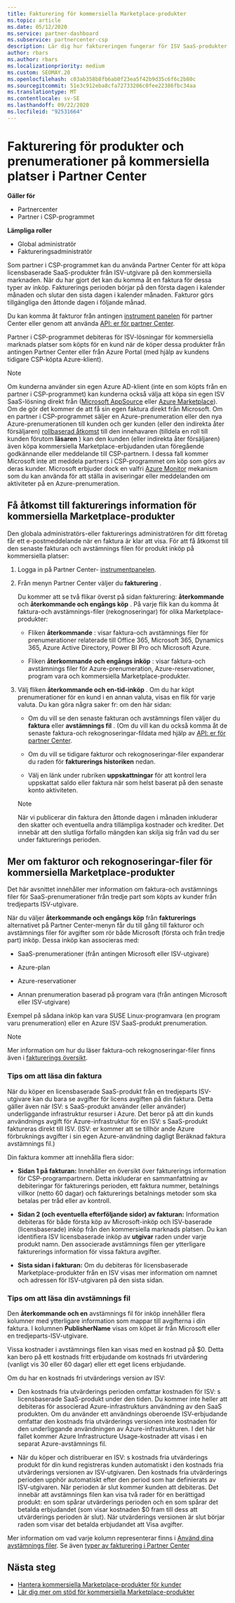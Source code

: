 ```yaml
---
title: Fakturering för kommersiella Marketplace-produkter
ms.topic: article
ms.date: 05/12/2020
ms.service: partner-dashboard
ms.subservice: partnercenter-csp
description: Lär dig hur faktureringen fungerar för ISV SaaS-produkter eller prenumerationer som köpts för kunder från den kommersiella marknads platsen i Partner Center.
author: rbars
ms.author: rbars
ms.localizationpriority: medium
ms.custom: SEOMAY.20
ms.openlocfilehash: c03ab358b8fb6ab0f23ea5f42b9d35c6f6c2b80c
ms.sourcegitcommit: 51e3c912eba8cfa72733206c0fee22386fbc34aa
ms.translationtype: MT
ms.contentlocale: sv-SE
ms.lasthandoff: 09/22/2020
ms.locfileid: "92531664"
---
```

# <a name="billing-for-commercial-marketplace-products-and-subscriptions-in-partner-center"></a>Fakturering för produkter och prenumerationer på kommersiella platser i Partner Center

**Gäller för**

- Partnercenter
- Partner i CSP-programmet

**Lämpliga roller**

- Global administratör
- Faktureringsadministratör

Som partner i CSP-programmet kan du använda Partner Center för att köpa licensbaserade SaaS-produkter från ISV-utgivare på den kommersiella marknaden. När du har gjort det kan du komma åt en faktura för dessa typer av inköp. Fakturerings perioden börjar på den första dagen i kalender månaden och slutar den sista dagen i kalender månaden. Fakturor görs tillgängliga den åttonde dagen i följande månad.

Du kan komma åt fakturor från antingen [instrument panelen](https://partner.microsoft.com/dashboard/) för partner Center eller genom att använda [API: er för partner Center](/partner-center/develop/).

Partner i CSP-programmet debiteras för ISV-lösningar för kommersiella marknads platser som köpts för en kund när de köper dessa produkter från antingen Partner Center eller från Azure Portal (med hjälp av kundens tidigare CSP-köpta Azure-klient).

>[!NOTE]
>Om kunderna använder sin egen Azure AD-klient (inte en som köpts från en partner i CSP-programmet) kan kunderna också välja att köpa sin egen ISV SaaS-lösning direkt från ([Microsoft AppSource](https://appsource.microsoft.com/) eller [Azure Marketplace](https://azuremarketplace.microsoft.com/)). Om de gör det kommer de att få sin egen faktura direkt från Microsoft. Om en partner i CSP-programmet säljer en Azure-prenumeration eller den nya Azure-prenumerationen till kunden och ger kunden (eller den indirekta åter försäljaren) [rollbaserad åtkomst](/azure/role-based-access-control/built-in-roles) till den innehavaren (tilldela en roll till kunden förutom **läsaren** ) kan den kunden (eller indirekta åter försäljaren) även köpa kommersiella Marketplace-erbjudanden utan föregående godkännande eller meddelande till CSP-partnern. I dessa fall kommer Microsoft inte att meddela partners i CSP-programmet om köp som görs av deras kunder. Microsoft erbjuder dock en valfri [Azure Monitor](/azure/azure-monitor/platform/alerts-activity-log) mekanism som du kan använda för att ställa in aviseringar eller meddelanden om aktiviteter på en Azure-prenumeration.

## <a name="access-billing-information-for-commercial-marketplace-products"></a>Få åtkomst till fakturerings information för kommersiella Marketplace-produkter

Den globala administratörs-eller fakturerings administratören för ditt företag får ett e-postmeddelande när en faktura är klar att visa. För att få åtkomst till den senaste fakturan och avstämnings filen för produkt inköp på kommersiella platser:

1. Logga in på Partner Center- [instrumentpanelen](https://partner.microsoft.com/dashboard/).

2. Från menyn Partner Center väljer du **fakturering** . 

    Du kommer att se två flikar överst på sidan fakturering: **återkommande** och **återkommande och engångs köp** . På varje flik kan du komma åt faktura-och avstämnings-filer (rekognoseringar) för olika Marketplace-produkter:

    - Fliken **återkommande** : visar faktura-och avstämnings filer för prenumerationer relaterade till Office 365, Microsoft 365, Dynamics 365, Azure Active Directory, Power BI Pro och Microsoft Azure.

    - Fliken **återkommande och engångs inköp** : visar faktura-och avstämnings filer för Azure-prenumeration, Azure-reservationer, program vara och kommersiella Marketplace-produkter.
  
3. Välj fliken **återkommande och en-tid-inköp** . Om du har köpt prenumerationer för en kund i en annan valuta, visas en flik för varje valuta. Du kan göra några saker fr: om den här sidan:

    - Om du vill se den senaste fakturan och avstämnings filen väljer du **faktura** eller **avstämnings fil** . (Om du vill kan du också komma åt de senaste faktura-och rekognoseringar-fildata med hjälp av [API: er för partner Center](/partner-center/develop/).

    - Om du vill se tidigare fakturor och rekognoseringar-filer expanderar du raden för **fakturerings historiken** nedan.

    - Välj en länk under rubriken **uppskattningar** för att kontrol lera uppskattat saldo eller faktura när som helst baserat på den senaste konto aktiviteten.  

    >[!NOTE]
    > När vi publicerar din faktura den åttonde dagen i månaden inkluderar den skatter och eventuella andra tillämpliga kostnader och krediter. Det innebär att den slutliga förfallo mängden kan skilja sig från vad du ser under fakturerings perioden.

## <a name="more-about-invoices-and-recon-files-for-commercial-marketplace-products"></a>Mer om fakturor och rekognoseringar-filer för kommersiella Marketplace-produkter

Det här avsnittet innehåller mer information om faktura-och avstämnings filer för SaaS-prenumerationer från tredje part som köpts av kunder från tredjeparts ISV-utgivare.

När du väljer **återkommande och engångs köp** från **fakturerings** alternativet på Partner Center-menyn får du till gång till fakturor och avstämnings filer för avgifter som rör både Microsoft (första och från tredje part) inköp. Dessa inköp kan associeras med:

- SaaS-prenumerationer (från antingen Microsoft eller ISV-utgivare)

- Azure-plan

- Azure-reservationer

- Annan prenumeration baserad på program vara (från antingen Microsoft eller ISV-utgivare)

Exempel på sådana inköp kan vara SUSE Linux-programvara (en program varu prenumeration) eller en Azure ISV SaaS-produkt prenumeration.

>[!NOTE]
> Mer information om hur du läser faktura-och rekognoseringar-filer finns även i [fakturerings översikt](billing.md).

### <a name="tips-on-reading-your-invoice"></a>Tips om att läsa din faktura

När du köper en licensbaserade SaaS-produkt från en tredjeparts ISV-utgivare kan du bara se avgifter för licens avgiften på din faktura. Detta gäller även när ISV: s SaaS-produkt använder (eller använder) underliggande infrastruktur resurser i Azure. Det beror på att din kunds användnings avgift för Azure-infrastruktur för en ISV: s SaaS-produkt faktureras direkt till ISV. (ISV: er kommer att se tillhör ande Azure förbruknings avgifter i sin egen Azure-användning dagligt Beräknad faktura avstämnings fil.)

Din faktura kommer att innehålla flera sidor:

- **Sidan 1 på fakturan:** Innehåller en översikt över fakturerings information för CSP-programpartnern. Detta inkluderar en sammanfattning av debiteringar för fakturerings perioden, ett faktura nummer, betalnings villkor (netto 60 dagar) och fakturerings betalnings metoder som ska betalas per tråd eller av kontroll.

- **Sidan 2 (och eventuella efterföljande sidor) av fakturan:** Information debiteras för både första köp av Microsoft-inköp och ISV-baserade (licensbaserade) inköp från den kommersiella marknads platsen. Du kan identifiera ISV licensbaserade inköp av **utgivar** raden under varje produkt namn. Den associerade avstämnings filen ger ytterligare fakturerings information för vissa faktura avgifter.

- **Sista sidan i fakturan:** Om du debiteras för licensbaserade Marketplace-produkter från en ISV visas mer information om namnet och adressen för ISV-utgivaren på den sista sidan.

### <a name="tips-on-reading-your-reconciliation-file"></a>Tips om att läsa din avstämnings fil

Den **återkommande och en** avstämnings fil för inköp innehåller flera kolumner med ytterligare information som mappar till avgifterna i din faktura. I kolumnen **PublisherName** visas om köpet är från Microsoft eller en tredjeparts-ISV-utgivare.

Vissa kostnader i avstämnings filen kan visas med en kostnad på $0. Detta kan bero på ett kostnads fritt erbjudande om kostnads fri utvärdering (vanligt vis 30 eller 60 dagar) eller ett eget licens erbjudande.

Om du har en kostnads fri utvärderings version av ISV:

- Den kostnads fria utvärderings perioden omfattar kostnaden för ISV: s licensbaserade SaaS-produkt under den tiden. Du kommer inte heller att debiteras för associerad Azure-infrastrukturs användning av den SaaS produkten.  Om du använder ett användnings oberoende ISV-erbjudande omfattar den kostnads fria utvärderings versionen inte kostnaden för den underliggande användningen av Azure-infrastrukturen. I det här fallet kommer Azure Infrastructure Usage-kostnader att visas i en separat Azure-avstämnings fil.

- När du köper och distribuerar en ISV: s kostnads fria utvärderings produkt för din kund registreras kunden automatiskt i den kostnads fria utvärderings versionen av ISV-utgivaren. Den kostnads fria utvärderings perioden upphör automatiskt efter den period som har definierats av ISV-utgivaren. När perioden är slut kommer kunden att debiteras. Det innebär att avstämnings filen kan visa två rader för en berättigad produkt: en som spårar utvärderings perioden och en som spårar det betalda erbjudandet (som visar kostnaden $0 fram till dess att utvärderings perioden är slut). När utvärderings versionen är slut börjar raden som visar det betalda erbjudandet att Visa avgifter. 

Mer information om vad varje kolumn representerar finns i [Använd dina avstämnings filer](use-the-reconciliation-files.md). Se även [typer av fakturering i Partner Center](billing-different-types.md)

## <a name="next-steps"></a>Nästa steg

- [Hantera kommersiella Marketplace-produkter för kunder](csp-commercial-marketplace-manage.md)
- [Lär dig mer om stöd för kommersiella Marketplace-produkter](csp-commercial-marketplace-support.md)